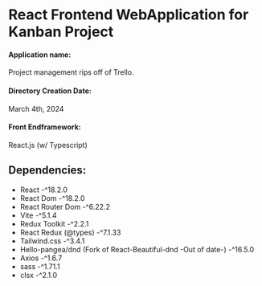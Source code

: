 # React Frontend WebApplication for Kanban Project

#### Application name:

Project management rips off of Trello.

#### Directory Creation Date:

March 4th, 2024

#### Front Endframework:

React.js (w/ Typescript)

## Dependencies:

- React -^18.2.0
- React Dom -^18.2.0
- React Router Dom -^6.22.2
- Vite -^5.1.4
- Redux Toolkit -^2.2.1
- React Redux (@types) -^7.1.33
- Tailwind.css -^3.4.1
- Hello-pangea/dnd (Fork of React-Beautiful-dnd -Out of date-) -^16.5.0
- Axios -^1.6.7
- sass -^1.71.1
- clsx -^2.1.0
